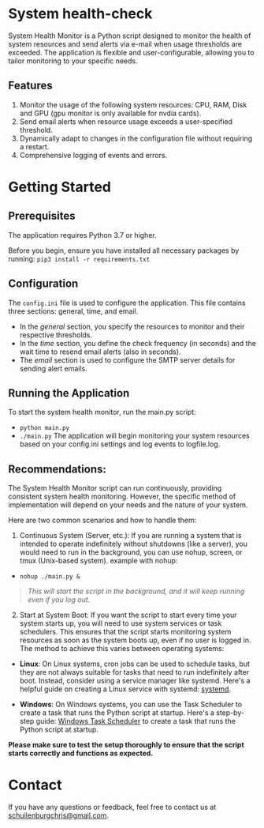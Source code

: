 # System health-check
System Health Monitor is a Python script designed to monitor the health of system resources and send alerts via e-mail when usage thresholds are exceeded. 
The application is flexible and user-configurable, allowing you to tailor monitoring to your specific needs.

## Features
1.  Monitor the usage of the following system resources: CPU, RAM, Disk and GPU (gpu monitor is only available for nvdia cards).
2.  Send email alerts when resource usage exceeds a user-specified threshold.
3.  Dynamically adapt to changes in the configuration file without requiring a restart.
4.  Comprehensive logging of events and errors.

# Getting Started
## Prerequisites
The application requires Python 3.7 or higher.

Before you begin, ensure you have installed all necessary packages by running: `pip3 install -r requirements.txt`

## Configuration
The `config.ini` file is used to configure the application. This file contains three sections: general, time, and email.
* In the *general* section, you specify the resources to monitor and their respective thresholds.
* In the *time* section, you define the check frequency (in seconds) and the wait time to resend email alerts (also in seconds).
* The *email* section is used to configure the SMTP server details for sending alert emails.

## Running the Application
To start the system health monitor, run the main.py script:
*  `python main.py`
*  `./main.py`
The application will begin monitoring your system resources based on your config.ini settings and log events to logfile.log.

## Recommendations:
The System Health Monitor script can run continuously, providing consistent system health monitoring. 
However, the specific method of implementation will depend on your needs and the nature of your system.

Here are two common scenarios and how to handle them:
1.  Continuous System (Server, etc.): If you are running a system that is intended to operate indefinitely without shutdowns (like a server), you would need to run in the background, you can use nohup, screen, or tmux (Unix-based system).
example with nohup:
* `nohup ./main.py &` 
> *This will start the script in the background, and it will keep running even if you log out.*
2.  Start at System Boot: If you want the script to start every time your system starts up, you will need to use system services or task schedulers. This ensures that the script starts monitoring system resources as soon as the system boots up, even if no user is logged in. The method to achieve this varies between operating systems:
+ **Linux**: On Linux systems, cron jobs can be used to schedule tasks, but they are not always suitable for tasks that need to run indefinitely after boot. Instead, consider using a service manager like systemd. Here's a helpful guide on creating a Linux service with systemd: [systemd](https://medium.com/@benmorel/creating-a-linux-service-with-systemd-611b5c8b91d6).

+ **Windows**: On Windows systems, you can use the Task Scheduler to create a task that runs the Python script at startup. Here's a step-by-step guide: [Windows Task Scheduler](https://www.windowscentral.com/how-create-automated-task-using-task-scheduler-windows-10) to create a task that runs the Python script at startup.

**Please make sure to test the setup thoroughly to ensure that the script starts correctly and functions as expected.**

# Contact

If you have any questions or feedback, feel free to contact us at schuilenburgchris@gmail.com.
